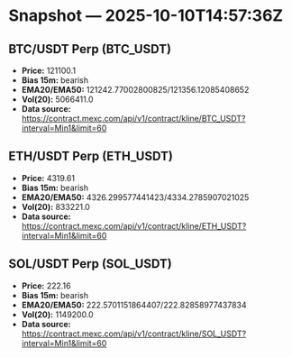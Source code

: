# Snapshot — 2025-10-10T14:57:36Z

## BTC/USDT Perp (BTC_USDT)
- **Price:** 121100.1
- **Bias 15m:** bearish
- **EMA20/EMA50:** 121242.77002800825/121356.12085408652
- **Vol(20):** 5066411.0
- **Data source:** https://contract.mexc.com/api/v1/contract/kline/BTC_USDT?interval=Min1&limit=60

## ETH/USDT Perp (ETH_USDT)
- **Price:** 4319.61
- **Bias 15m:** bearish
- **EMA20/EMA50:** 4326.299577441423/4334.2785907021025
- **Vol(20):** 833221.0
- **Data source:** https://contract.mexc.com/api/v1/contract/kline/ETH_USDT?interval=Min1&limit=60

## SOL/USDT Perp (SOL_USDT)
- **Price:** 222.16
- **Bias 15m:** bearish
- **EMA20/EMA50:** 222.5701151864407/222.82858977437834
- **Vol(20):** 1149200.0
- **Data source:** https://contract.mexc.com/api/v1/contract/kline/SOL_USDT?interval=Min1&limit=60
